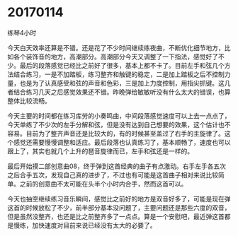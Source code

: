 # 20170114

练琴4小时

今天白天效率还算是不错。还是花了不少时间继续练夜曲，不断优化细节地方，比如各个装饰音的地方，高潮部分。高潮部分今天又调整了一下指法，感觉好了不少。最后的段落感觉已经比之前好了很多，基本上都不卡了。目前左手和弦几个方法结合练习，一是不加踏板，练习整齐和触键的稳定，二是加上踏板之后不控制力量，也是为了认真感受和弦的声音和色彩，三是加上力度控制，用指尖抓键。这几者结合练习几天之后感觉效果还不错。昨晚弹给敏敏听没有什么太大的错误，也算整体比较流畅。

今天主要的时间都在练习库劳的小奏鸣曲，中间段落感觉速度可以上去一点点了，今天单练了不少次的左手分解和弦，但是没有达到自己想要的效果，这个估计也不容易。目前为了整齐声音还是比较大的，有的时候甚至盖过了右手的主旋律了。这个感觉还需要慢慢调整和适应。最后段落也认真练习了，基本顺畅了，速度也可以跟上了，其实也就几个上升的琶音旋律而已，左手和弦还是一样的。

最后开始摸二部创意曲08，终于弹到这首经典的曲子有点激动。右手左手各五次之后合手五次，发现自己真的进步了，不过也有可能是这首曲子相对来说比较简单。之前的创意曲不太可能在头半个小时内合手，然而这首可以。

今天也抽空继续练习音乐瞬间，感觉比之前好的地方是双音好多了，可能是现在弹这首的时候放松了不少，前半部分基本没问题了，主要问题还是那些六度的双音，但是虽然没整齐，也还是比之前整齐多了一点点。算是一个安慰吧，最近弹这首都是慢练，加快速度对目前来说已经没有太大的必要了。
